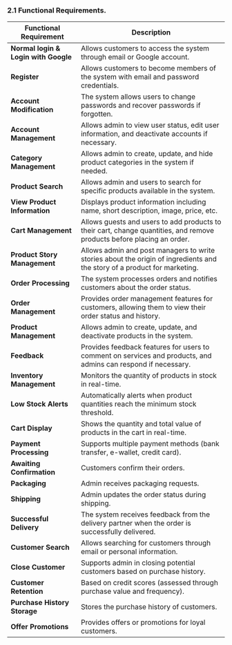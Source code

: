 
### 2.1 Functional Requirements.

| **Functional Requirement**                         | **Description**                                                                                                               |
|---------------------------------------------------|-------------------------------------------------------------------------------------------------------------------------------|
| **Normal login & Login with Google**              | Allows customers to access the system through email or Google account.                                                       |
| **Register**                                       | Allows customers to become members of the system with email and password credentials.                                        |
| **Account Modification**                           | The system allows users to change passwords and recover passwords if forgotten.                                               |
| **Account Management**                             | Allows admin to view user status, edit user information, and deactivate accounts if necessary.                                |
| **Category Management**                            | Allows admin to create, update, and hide product categories in the system if needed.                                        |
| **Product Search**                                 | Allows admin and users to search for specific products available in the system.                                              |
| **View Product Information**                       | Displays product information including name, short description, image, price, etc.                                          |
| **Cart Management**                                | Allows guests and users to add products to their cart, change quantities, and remove products before placing an order.        |
| **Product Story Management**                       | Allows admin and post managers to write stories about the origin of ingredients and the story of a product for marketing.     |
| **Order Processing**                               | The system processes orders and notifies customers about the order status.                                                    |
| **Order Management**                               | Provides order management features for customers, allowing them to view their order status and history.                       |
| **Product Management**                             | Allows admin to create, update, and deactivate products in the system.                                                        |
| **Feedback**                                       | Provides feedback features for users to comment on services and products, and admins can respond if necessary.                |
| **Inventory Management**                           | Monitors the quantity of products in stock in real-time.                                                                      |
| **Low Stock Alerts**                              | Automatically alerts when product quantities reach the minimum stock threshold.                                               |
| **Cart Display**                                   | Shows the quantity and total value of products in the cart in real-time.                                                      |
| **Payment Processing**                             | Supports multiple payment methods (bank transfer, e-wallet, credit card).                                                    |
| **Awaiting Confirmation**                          | Customers confirm their orders.                                                                                                |
| **Packaging**                                      | Admin receives packaging requests.                                                                                             |
| **Shipping**                                       | Admin updates the order status during shipping.                                                                               |
| **Successful Delivery**                            | The system receives feedback from the delivery partner when the order is successfully delivered.                              |
| **Customer Search**                                | Allows searching for customers through email or personal information.                                                         |
| **Close Customer**                                 | Supports admin in closing potential customers based on purchase history.                                                      |
| **Customer Retention**                             | Based on credit scores (assessed through purchase value and frequency).                                                      |
| **Purchase History Storage**                       | Stores the purchase history of customers.                                                                                     |
| **Offer Promotions**                               | Provides offers or promotions for loyal customers.                                                                           |
